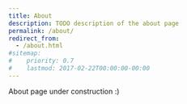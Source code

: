 ```yaml
---
title: About
description: TODO description of the about page
permalink: /about/
redirect_from:
  - /about.html
#sitemap:
#    priority: 0.7
#    lastmod: 2017-02-22T00:00:00-00:00
---
```


About page under construction :)
